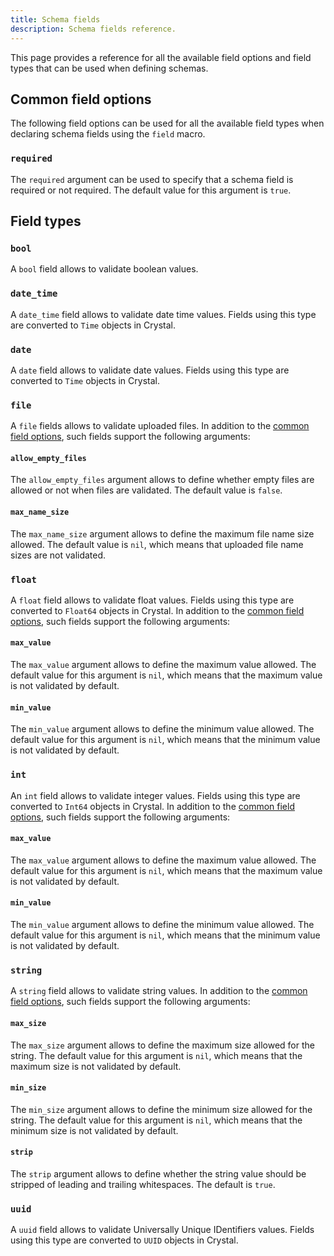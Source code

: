 ```yaml
---
title: Schema fields
description: Schema fields reference.
---
```


This page provides a reference for all the available field options and field types that can be used when defining schemas.

## Common field options

The following field options can be used for all the available field types when declaring schema fields using the `field` macro.

### `required`

The `required` argument can be used to specify that a schema field is required or not required. The default value for this argument is `true`.

## Field types

### `bool`

A `bool` field allows to validate boolean values.

### `date_time`

A `date_time` field allows to validate date time values. Fields using this type are converted to `Time` objects in Crystal.

### `date`

A `date` field allows to validate date values. Fields using this type are converted to `Time` objects in Crystal.

### `file`

A `file` fields allows to validate uploaded files. In addition to the [common field options](#common-field-options), such fields support the following arguments:

#### `allow_empty_files`

The `allow_empty_files` argument allows to define whether empty files are allowed or not when files are validated. The default value is `false`.

#### `max_name_size`

The `max_name_size` argument allows to define the maximum file name size allowed. The default value is `nil`, which means that uploaded file name sizes are not validated.

### `float`

A `float` field allows to validate float values. Fields using this type are converted to `Float64` objects in Crystal. In addition to the [common field options](#common-field-options), such fields support the following arguments:

#### `max_value`

The `max_value` argument allows to define the maximum value allowed. The default value for this argument is `nil`, which means that the maximum value is not validated by default.

#### `min_value`

The `min_value` argument allows to define the minimum value allowed. The default value for this argument is `nil`, which means that the minimum value is not validated by default.

### `int`

An `int` field allows to validate integer values. Fields using this type are converted to `Int64` objects in Crystal. In addition to the [common field options](#common-field-options), such fields support the following arguments:

#### `max_value`

The `max_value` argument allows to define the maximum value allowed. The default value for this argument is `nil`, which means that the maximum value is not validated by default.

#### `min_value`

The `min_value` argument allows to define the minimum value allowed. The default value for this argument is `nil`, which means that the minimum value is not validated by default.

### `string`

A `string` field allows to validate string values. In addition to the [common field options](#common-field-options), such fields support the following arguments:

#### `max_size`

The `max_size` argument allows to define the maximum size allowed for the string. The default value for this argument is `nil`, which means that the maximum size is not validated by default.

#### `min_size`

The `min_size` argument allows to define the minimum size allowed for the string. The default value for this argument is `nil`, which means that the minimum size is not validated by default.

#### `strip`

The `strip` argument allows to define whether the string value should be stripped of leading and trailing whitespaces. The default is `true`.

### `uuid`

A `uuid` field allows to validate Universally Unique IDentifiers values. Fields using this type are converted to `UUID` objects in Crystal.
